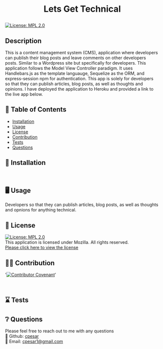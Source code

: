 # <p align="center"> Lets Get Technical </p>
  
  [![License: MPL 2.0](https://img.shields.io/badge/License-MPL%202.0-brightgreen.svg)](https://opensource.org/licenses/MPL-2.0) 
  <br />

  ## Description
  This is a content management system (CMS), application where developers can publish their blog posts and leave comments on other developers posts. Similar to a Wordpress site but specifically for developers. This application follows the Model View Controller paradigm. It uses Handlebars.js as the template languauge, Sequelize as the ORM, and express-session npm for authentication. This app is solely for developers so that they can publish articles, blog posts, as well as thoughts and opinions. I have deployed the application to Heroku and provided a link to the live app below.
  <br />
  
  
  

  ## :open_book: Table of Contents
  * [Installation](#installation)
  * [Usage](#usage)
  * [License](#license)
  * [Contribution](#contribution)
  * [Tests](#tests)
  * [Questions](#questions)

  

  ## :wrench: Installation
  <a name="installation"></a>
  <br />
  


  ## :desktop_computer: Usage
  <a name="usage">Developers so that they can publish articles, blog posts, as well as thoughts and opnions for anything technical.</a>
  <br />
  
  

  ## :scroll: License 
  <a name="license">[![License: MPL 2.0](https://img.shields.io/badge/License-MPL%202.0-brightgreen.svg)](https://opensource.org/licenses/MPL-2.0)</a>
  <br />This application is licensed under Mozilla. All rights reserved.<br />[Please click here to view the license](https://www.mozilla.org/en-US/MPL/2.0/FAQ/)


  ## :weight_lifting_man: Contribution
  '[![Contributor Covenant](https://img.shields.io/badge/Contributor%20Covenant-2.0-4baaaa.svg)](code_of_conduct.md)'

  <br /><a name="contribution"></a>
  

  ## :hourglass: Tests
  <a name="tests"></a>
  

  ## :grey_question: Questions
  Please feel free to reach out to me with any questions<br />
  :wave: Github: <a name = "questions">[cpesar](https://github.com/cpesar)</a>
  <br />
  :postbox: Email: <a name = "questions">cpesar1@gmail.com</a>
  

  

